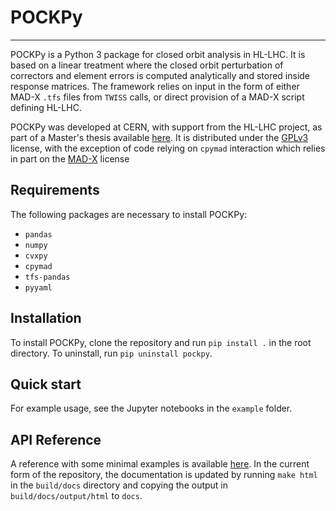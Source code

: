 # POCKPy

---

POCKPy is a Python 3 package for closed orbit analysis in HL-LHC. It is based on a linear treatment where the closed orbit perturbation of correctors and element errors is computed analytically and stored inside response matrices. The framework relies on input in the form of either MAD-X `.tfs` files from `TWISS` calls, or direct provision of a MAD-X script defining HL-LHC.

POCKPy was developed at CERN, with support from the HL-LHC project, as part of a Master's thesis available [here](http://lup.lub.lu.se/student-papers/record/8998721). It is distributed under the [GPLv3](LICENSES/GPLv3.txt) license, with the exception of code relying on `cpymad` interaction which relies in part on the [MAD-X](LICENSES/MADX_LICENSE.txt) license

## Requirements

The following packages are necessary to install POCKPy:

* `pandas`
* `numpy`
* `cvxpy`
* `cpymad`
* `tfs-pandas`
* `pyyaml`

## Installation

To install POCKPy, clone the repository and run `pip install .` in the root directory. To uninstall, run `pip uninstall pockpy`.

## Quick start

For example usage, see the Jupyter notebooks in the `example` folder.

## API Reference

A reference with some minimal examples is available [here](https://jodander.github.io/pockpy/). In the current form of the repository, the documentation is updated by running `make html` in the `build/docs` directory and copying the output in `build/docs/output/html` to `docs`.
